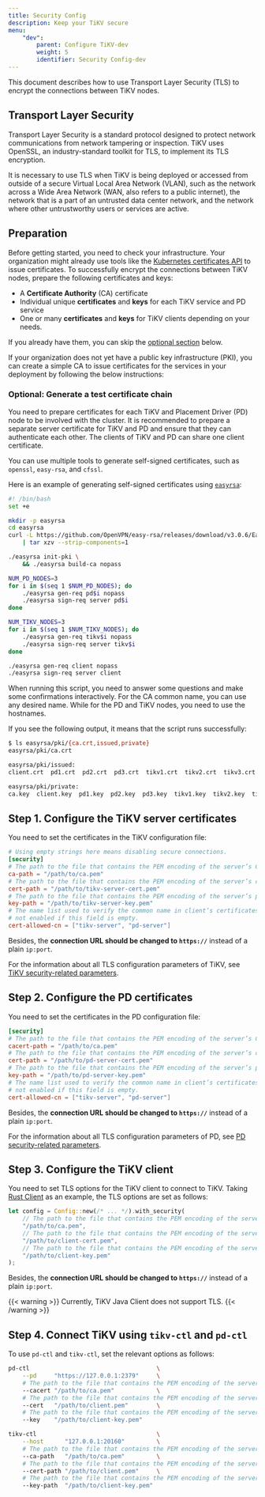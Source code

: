 ```yaml
---
title: Security Config
description: Keep your TiKV secure
menu:
    "dev":
        parent: Configure TiKV-dev
        weight: 5
        identifier: Security Config-dev
---
```


This document describes how to use Transport Layer Security (TLS) to encrypt the connections between TiKV nodes.

## Transport Layer Security

Transport Layer Security is a standard protocol designed to protect network communications from network tampering or inspection. TiKV uses OpenSSL, an industry-standard toolkit for TLS, to implement its TLS encryption.

It is necessary to use TLS when TiKV is being deployed or accessed from outside of a secure Virtual Local Area Network (VLAN), such as the network across a Wide Area Network (WAN, also refers to a public internet), the network that is a part of an untrusted data center network, and the network where other untrustworthy users or services are active.

## Preparation

Before getting started, you need to check your infrastructure. Your organization might already use tools like the [Kubernetes certificates API](https://kubernetes.io/docs/tasks/tls/managing-tls-in-a-cluster/) to issue certificates. To successfully encrypt the connections between TiKV nodes, prepare the following certificates and keys:

-  A **Certificate Authority** (CA) certificate
-  Individual unique **certificates** and **keys** for each TiKV service and PD service
-  One or many **certificates** and **keys** for TiKV clients depending on your needs.

 If you already have them, you can skip the [optional section](#optional-generate-a-test-certificate-chain) below.

If your organization does not yet have a public key infrastructure (PKI), you can create a simple CA to issue certificates for the services in your deployment by following the below instructions:

### Optional: Generate a test certificate chain

You need to prepare certificates for each TiKV and Placement Driver (PD) node to be involved with the cluster. It is recommended to prepare a separate server certificate for TiKV and PD and ensure that they can authenticate each other. The clients of TiKV and PD can share one client certificate.

You can use multiple tools to generate self-signed certificates, such as `openssl`, `easy-rsa`, and `cfssl`.

Here is an example of generating self-signed certificates using [`easyrsa`](https://github.com/OpenVPN/easy-rsa/):

```bash
#! /bin/bash
set +e

mkdir -p easyrsa
cd easyrsa
curl -L https://github.com/OpenVPN/easy-rsa/releases/download/v3.0.6/EasyRSA-unix-v3.0.6.tgz \
    | tar xzv --strip-components=1

./easyrsa init-pki \
    && ./easyrsa build-ca nopass

NUM_PD_NODES=3
for i in $(seq 1 $NUM_PD_NODES); do
    ./easyrsa gen-req pd$i nopass
    ./easyrsa sign-req server pd$i
done

NUM_TIKV_NODES=3
for i in $(seq 1 $NUM_TIKV_NODES); do
    ./easyrsa gen-req tikv$i nopass
    ./easyrsa sign-req server tikv$i
done

./easyrsa gen-req client nopass
./easyrsa sign-req server client
```

When running this script, you need to answer some questions and make some confirmations interactively. For the CA common name, you can use any desired name. While for the PD and TiKV nodes, you need to use the hostnames.

If you see the following output, it means that the script runs successfully:

```bash
$ ls easyrsa/pki/{ca.crt,issued,private}
easyrsa/pki/ca.crt

easyrsa/pki/issued:
client.crt  pd1.crt  pd2.crt  pd3.crt  tikv1.crt  tikv2.crt  tikv3.crt

easyrsa/pki/private:
ca.key  client.key  pd1.key  pd2.key  pd3.key  tikv1.key  tikv2.key  tikv3.key
```

## Step 1. Configure the TiKV server certificates

You need to set the certificates in the TiKV configuration file:

```toml
# Using empty strings here means disabling secure connections.
[security]
# The path to the file that contains the PEM encoding of the server’s CA certificates.
ca-path = "/path/to/ca.pem"
# The path to the file that contains the PEM encoding of the server’s certificate chain.
cert-path = "/path/to/tikv-server-cert.pem"
# The path to the file that contains the PEM encoding of the server’s private key.
key-path = "/path/to/tikv-server-key.pem"
# The name list used to verify the common name in client’s certificates. Verification is
# not enabled if this field is empty.
cert-allowed-cn = ["tikv-server", "pd-server"]
```

Besides, the **connection URL should be changed to `https://`** instead of a plain `ip:port`.

For the information about all TLS configuration parameters of TiKV, see [TiKV security-related parameters](../tikv-configuration-file/#security).

## Step 2. Configure the PD certificates

You need to set the certificates in the PD configuration file:

```toml
[security]
# The path to the file that contains the PEM encoding of the server’s CA certificates.
cacert-path = "/path/to/ca.pem"
# The path to the file that contains the PEM encoding of the server’s certificate chain.
cert-path = "/path/to/pd-server-cert.pem"
# The path to the file that contains the PEM encoding of the server’s private key.
key-path = "/path/to/pd-server-key.pem"
# The name list used to verify the common name in client’s certificates. Verification is
# not enabled if this field is empty.
cert-allowed-cn = ["tikv-server", "pd-server"]
```

Besides, the **connection URL should be changed to `https://`** instead of a plain `ip:port`.

For the information about all TLS configuration parameters of PD, see [PD security-related parameters](../pd-configuration-file/#security).

## Step 3. Configure the TiKV client

You need to set TLS options for the TiKV client to connect to TiKV. Taking [Rust Client](https://github.com/tikv/client-rust) as an example, the TLS options are set as follows:

```rust
let config = Config::new(/* ... */).with_security(
    // The path to the file that contains the PEM encoding of the server’s CA certificates.
    "/path/to/ca.pem",
    // The path to the file that contains the PEM encoding of the server’s certificate chain.
    "/path/to/client-cert.pem",
    // The path to the file that contains the PEM encoding of the server’s private key.
    "/path/to/client-key.pem"
);
```

Besides, the **connection URL should be changed to `https://`** instead of a plain `ip:port`.

{{< warning >}}
Currently, TiKV Java Client does not support TLS.
{{< /warning >}}

## Step 4. Connect TiKV using `tikv-ctl` and `pd-ctl`

To use `pd-ctl` and `tikv-ctl`, set the relevant options as follows:

```bash
pd-ctl                                    \
    --pd     "https://127.0.0.1:2379"     \
    # The path to the file that contains the PEM encoding of the server’s CA certificates.
    --cacert "/path/to/ca.pem"            \
    # The path to the file that contains the PEM encoding of the server’s certificate chain.
    --cert   "/path/to/client.pem"        \
    # The path to the file that contains the PEM encoding of the server’s private key.
    --key    "/path/to/client-key.pem"

tikv-ctl                                  \
    --host      "127.0.0.1:20160"         \
    # The path to the file that contains the PEM encoding of the server’s CA certificates.
    --ca-path   "/path/to/ca.pem"         \
    # The path to the file that contains the PEM encoding of the server’s certificate chain.
    --cert-path "/path/to/client.pem"     \
    # The path to the file that contains the PEM encoding of the server’s private key.
    --key-path  "/path/to/client-key.pem"
```

